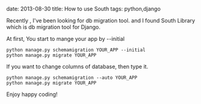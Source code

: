 date: 2013-08-30
title: How to use South
tags: python,django

Recently , I've been looking for db migration tool.
and I found South Library which is db migration tool for Django.



At first, You start to mange your app by --initial

    python manage.py schemamigration YOUR_APP --initial
    python manage.py migrate YOUR_APP

If you want to change columns of database, then type it.

    python manage.py schemamigration --auto YOUR_APP
    python manage.py migrate YOUR_APP


Enjoy happy coding!






